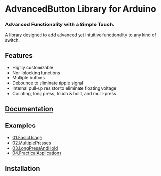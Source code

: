 # AdvancedButton Library for Arduino
### Advanced Functionality with a Simple Touch.
A library designed to add advanced yet intuitive functionality to any kind of switch.

## Features
* Highly customizable
* Non-blocking functions
* Multiple buttons
* Debounce to eliminate ripple signal
* Internal pull-up resistor to eliminate floating voltage
* Counting, long press, touch & hold, and multi-press

## [Documentation](https://github.com/TechnoBro03/AdvancedButton/tree/main/src/AdvancedButton.h)

## Examples
* [01.BasicUsage](https://github.com/TechnoBro03/AdvancedButton/tree/main/examples/01.BasicUsage)
* [02.MultiplePresses](https://github.com/TechnoBro03/AdvancedButton/tree/main/examples/02.MultiplePresses)
* [03.LongPressAndHold](https://github.com/TechnoBro03/AdvancedButton/tree/main/examples/03.LongPressAndHold)
* [04.PracticalApplications](https://github.com/TechnoBro03/AdvancedButton/tree/main/examples/04.PracticalApplications)

## Installation
